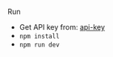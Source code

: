 Run
- Get API key from: [api-key](https://aistudio.google.com/app/apikey)
- `npm install`
- `npm run dev`
